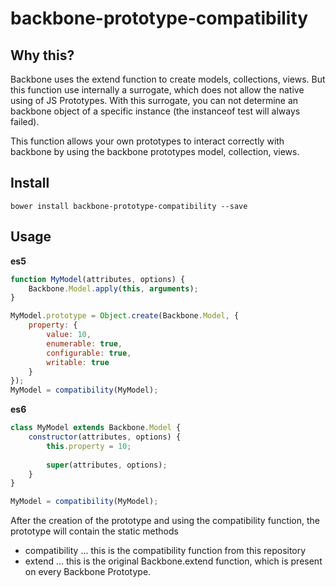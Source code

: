 # backbone-prototype-compatibility

## Why this?
Backbone uses the extend function to create models, collections, views. But this function use internally a surrogate, which does not allow the native using of JS Prototypes. 
With this surrogate, you can not determine an backbone object of a specific instance (the instanceof test will always failed).

This function allows your own prototypes to interact correctly with backbone by using the backbone prototypes model, collection, views.

## Install
```
bower install backbone-prototype-compatibility --save
```

## Usage
**es5**
```js
function MyModel(attributes, options) {
    Backbone.Model.apply(this, arguments);
}

MyModel.prototype = Object.create(Backbone.Model, {
    property: {
        value: 10,
        enumerable: true,
        configurable: true,
        writable: true
    }
});
MyModel = compatibility(MyModel);
```

**es6**
```js
class MyModel extends Backbone.Model {
    constructor(attributes, options) {
        this.property = 10;
        
        super(attributes, options);
    }
}

MyModel = compatibility(MyModel);
```

After the creation of the prototype and using the compatibility function, the prototype will contain the static methods
 - compatibility ... this is the compatibility function from this repository
 - extend        ... this is the original Backbone.extend function, which is present on every Backbone Prototype.

